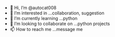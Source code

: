 - 👋 Hi, I’m @autocat008
- 👀 I’m interested in ...collaboration, suggestion
- 🌱 I’m currently learning ...python
- 💞️ I’m looking to collaborate on ...python projects
- 📫 How to reach me ...message me

<!---
autocat008/autocat008 is a ✨ special ✨ repository because its `README.md` (this file) appears on your GitHub profile.
You can click the Preview link to take a look at your changes.
--->
